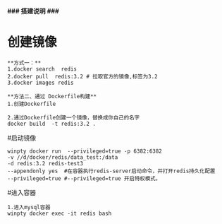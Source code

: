 **### 搭建说明 ###**
# 创建镜像

    **方式一：**
    1.docker search  redis 
    2.docker pull  redis:3.2 # 拉取官方的镜像,标签为3.2
    3.docker images redis 
    
    **方法二、通过 Dockerfile构建**
    1.创建Dockerfile
    
    2.通过Dockerfile创建一个镜像，替换成你自己的名字 
    docker build  -t redis:3.2 .
#启动镜像
    
    winpty docker run  --privileged=true -p 6382:6382 
    -v //d/docker/redis/data_test:/data  
    -d redis:3.2 redis-test3 
    --appendonly yes  #在容器执行redis-server启动命令，并打开redis持久化配置
    --privileged=true #--privileged=true 开启特权模式。


#进入容器
    
    1.进入mysql容器
    winpty docker exec -it redis bash
    


    
    
   
   
   


